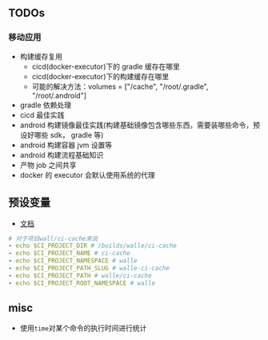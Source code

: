 ## TODOs

### 移动应用

- 构建缓存复用
  - cicd(docker-executor)下的 gradle 缓存在哪里
  - cicd(docker-executor)下的构建缓存在哪里
  - 可能的解决方法：volumes = ["/cache", "/root/.gradle", "/root/.android"]
- gradle 依赖处理
- cicd 最佳实践
- android 构建镜像最佳实践(构建基础镜像包含哪些东西，需要装哪些命令，预设好哪些 sdk， gradle 等)
- android 构建容器 jvm 设置等
- android 构建流程基础知识
- 产物 job 之间共享
- docker 的 executor 会默认使用系统的代理

## 预设变量

- [文档](https://docs.gitlab.com/ee/ci/variables/predefined_variables.html)

```yaml
# 对于项目wall/ci-cache来说
- echo $CI_PROJECT_DIR # /builds/walle/ci-cache
- echo $CI_PROJECT_NAME # ci-cache
- echo $CI_PROJECT_NAMESPACE # walle
- echo $CI_PROJECT_PATH_SLUG # walle-ci-cache
- echo $CI_PROJECT_PATH # walle/ci-cache
- echo $CI_PROJECT_ROOT_NAMESPACE # walle
```

## misc

- 使用`time`对某个命令的执行时间进行统计

